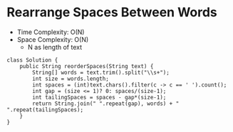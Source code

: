 # Rearrange Spaces Between Words

- Time Complexity: O(N)
- Space Complexity: O(N)
  - N as length of text

```
class Solution {
    public String reorderSpaces(String text) {
        String[] words = text.trim().split("\\s+");
        int size = words.length;
        int spaces = (int)text.chars().filter(c -> c == ' ').count();
        int gap = (size <= 1)? 0: spaces/(size-1);
        int tailingSpaces = spaces - gap*(size-1);
        return String.join(" ".repeat(gap), words) + " ".repeat(tailingSpaces);
    }
}
```

